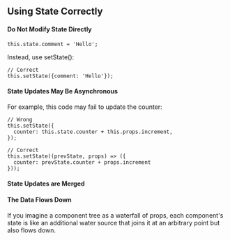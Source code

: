 ## Using State Correctly
#### Do Not Modify State Directly
```
this.state.comment = 'Hello';
```

Instead, use setState():
```
// Correct
this.setState({comment: 'Hello'});
```

#### State Updates May Be Asynchronous
For example, this code may fail to update the counter:
```
// Wrong
this.setState({
  counter: this.state.counter + this.props.increment,
});
```

```
// Correct
this.setState((prevState, props) => ({
  counter: prevState.counter + props.increment
}));
```

#### State Updates are Merged

#### The Data Flows Down
If you imagine a component tree as a waterfall of props, each component's state is like an additional water source that joins it at an arbitrary point but also flows down.
